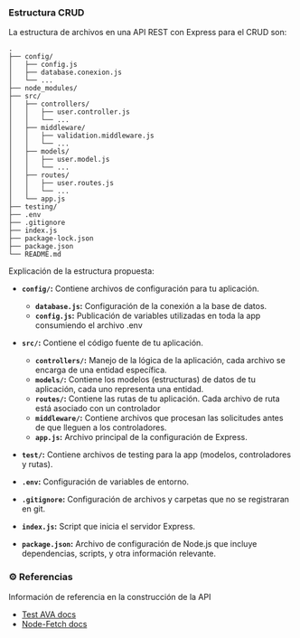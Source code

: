 ### Estructura CRUD

La estructura de archivos en una API REST con Express para el CRUD son: 

```plaintext
.
├── config/
│   ├── config.js
│   ├── database.conexion.js
│   └── ...
├── node_modules/
├── src/
│   ├── controllers/
│   │   ├── user.controller.js
│   │   └── ...
│   ├── middleware/
│   │   ├── validation.middleware.js
│   │   └── ...
│   ├── models/
│   │   ├── user.model.js
│   │   └── ...
│   ├── routes/
│   │   ├── user.routes.js
│   │   └── ...
│   └── app.js
├── testing/
├── .env
├── .gitignore
├── index.js
├── package-lock.json
├── package.json
└── README.md
```

Explicación de la estructura propuesta:

- **`config/`:** Contiene archivos de configuración para tu aplicación.
  - **`database.js`:** Configuración de la conexión a la base de datos.
  - **`config.js`:** Publicación de variables utilizadas en toda la app consumiendo el archivo .env 

- **`src/`:** Contiene el código fuente de tu aplicación.
  - **`controllers/`:** Manejo de la lógica de la aplicación, cada archivo se encarga de una entidad específica.
  - **`models/`:** Contiene los modelos (estructuras) de datos de tu aplicación, cada uno representa una entidad.
  - **`routes/`:** Contiene las rutas de tu aplicación. Cada archivo de ruta está asociado con un controlador
  - **`middleware/`:** Contiene archivos que procesan las solicitudes antes de que lleguen a los controladores. 
  - **`app.js`:** Archivo principal de la configuración de Express.

- **`test/`:** Contiene archivos de testing para la app (modelos, controladores y rutas).

- **`.env`:** Configuración de variables de entorno.
- **`.gitignore`:** Configuración de archivos y carpetas que no se registraran en git.
- **`index.js`:** Script que inicia el servidor Express.
- **`package.json`:** Archivo de configuración de Node.js que incluye dependencias, scripts, y otra información relevante.

### ⚙️ Referencias

Información de referencia en la construcción de la API

* [Test AVA docs](https://github.com/avajs/ava/blob/5975b602b771e0dc02382d24b65c5561bd5fc7ee/docs/03-assertions.md)
* [Node-Fetch docs](https://github.com/node-fetch/node-fetch)